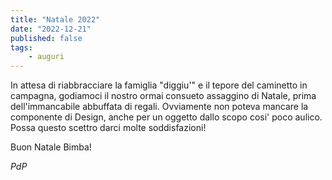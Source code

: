 ```yaml
---
title: "Natale 2022"
date: "2022-12-21"
published: false
tags:
    - auguri
---
```


In attesa di riabbracciare la famiglia "diggiu'" e il tepore del caminetto in campagna, godiamoci il nostro ormai consueto assaggino di Natale, prima dell'immancabile abbuffata di regali.
Ovviamente non poteva mancare la componente di Design, anche per un oggetto dallo scopo cosi' poco aulico. 
Possa questo scettro darci molte soddisfazioni!

Buon Natale Bimba! 

*PdP*